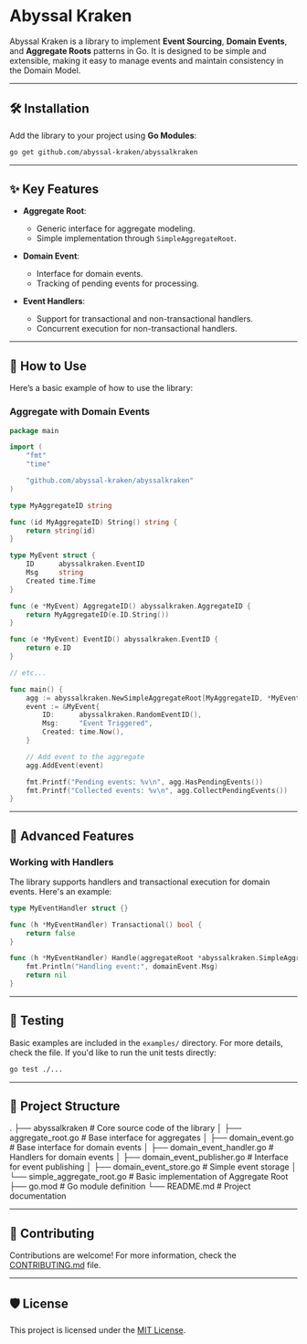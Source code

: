 # Abyssal Kraken

Abyssal Kraken is a library to implement **Event Sourcing**, **Domain Events**, and **Aggregate Roots** patterns in Go. It is designed to be simple and extensible, making it easy to manage events and maintain consistency in the Domain Model.

---

## 🛠️ Installation

Add the library to your project using **Go Modules**:

```bash
go get github.com/abyssal-kraken/abyssalkraken
```

---

## ✨ Key Features

- **Aggregate Root**:
    - Generic interface for aggregate modeling.
    - Simple implementation through `SimpleAggregateRoot`.

- **Domain Event**:
    - Interface for domain events.
    - Tracking of pending events for processing.

- **Event Handlers**:
    - Support for transactional and non-transactional handlers.
    - Concurrent execution for non-transactional handlers.

---

## 🚀 How to Use

Here’s a basic example of how to use the library:

### Aggregate with Domain Events

```go
package main

import (
	"fmt"
	"time"

	"github.com/abyssal-kraken/abyssalkraken"
)

type MyAggregateID string

func (id MyAggregateID) String() string {
	return string(id)
}

type MyEvent struct {
	ID      abyssalkraken.EventID
	Msg     string
	Created time.Time
}

func (e *MyEvent) AggregateID() abyssalkraken.AggregateID {
	return MyAggregateID(e.ID.String())
}

func (e *MyEvent) EventID() abyssalkraken.EventID {
	return e.ID
}

// etc...

func main() {
	agg := abyssalkraken.NewSimpleAggregateRoot[MyAggregateID, *MyEvent](MyAggregateID("aggregate-1"))
	event := &MyEvent{
		ID:      abyssalkraken.RandomEventID(),
		Msg:     "Event Triggered",
		Created: time.Now(),
	}

	// Add event to the aggregate
	agg.AddEvent(event)

	fmt.Printf("Pending events: %v\n", agg.HasPendingEvents())
	fmt.Printf("Collected events: %v\n", agg.CollectPendingEvents())
}
```

---

## 🌟 Advanced Features

### Working with Handlers

The library supports handlers and transactional execution for domain events. Here's an example:

```go
type MyEventHandler struct {}

func (h *MyEventHandler) Transactional() bool {
    return false
}

func (h *MyEventHandler) Handle(aggregateRoot *abyssalkraken.SimpleAggregateRoot[MyAggregateID, *MyEvent], domainEvent *MyEvent) error {
    fmt.Println("Handling event:", domainEvent.Msg)
    return nil
}
```

---

## 🧪 Testing

Basic examples are included in the `examples/` directory. For more details, check the file. If you'd like to run the unit tests directly:

```bash
go test ./...
```

---

## 📂 Project Structure

.
├── abyssalkraken                 # Core source code of the library
│   ├── aggregate_root.go         # Base interface for aggregates
│   ├── domain_event.go           # Base interface for domain events
│   ├── domain_event_handler.go   # Handlers for domain events
│   ├── domain_event_publisher.go # Interface for event publishing
│   ├── domain_event_store.go     # Simple event storage
│   └── simple_aggregate_root.go  # Basic implementation of Aggregate Root
├── go.mod                        # Go module definition
└── README.md                     # Project documentation

---

## 🤝 Contributing

Contributions are welcome! For more information, check the [CONTRIBUTING.md](./CONTRIBUTING.md) file.

---

## 🛡️ License

This project is licensed under the [MIT License](./LICENSE).
